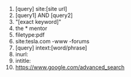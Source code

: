 1. [query] site:[site url]
2. [query1] AND [query2]
3. "[exact keyword]"
4. the * mentor
5. filetype:pdf
6. site:tesla.com -www -forums
7. [query] intext:[word/phrase]
8. inurl:
9. intitle:
10. https://www.google.com/advanced_search
